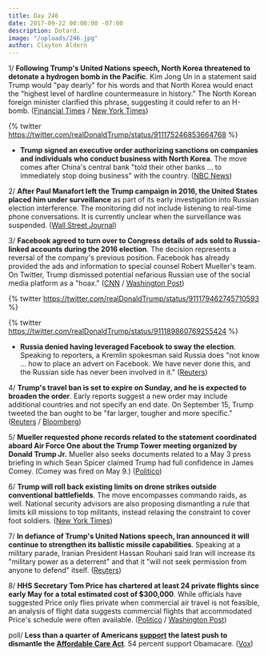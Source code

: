 ```yaml
---
title: Day 246
date: 2017-09-22 00:00:00 -07:00
description: Dotard.
image: "/uploads/246.jpg"
author: Clayton Aldern
---
```


1/ **Following Trump's United Nations speech, North Korea threatened to detonate a hydrogen bomb in the Pacific**. Kim Jong Un in a statement said Trump would "pay dearly" for his words and that North Korea would enact the "highest level of hardline countermeasure in history." The North Korean foreign minister clarified this phrase, suggesting it could refer to an H-bomb. ([Financial Times](https://www.ft.com/content/199a98be-9ee0-11e7-8cd4-932067fbf946) / [New York Times](https://www.nytimes.com/2017/09/21/world/asia/kim-trump-rocketman-dotard.html))

{% twitter https://twitter.com/realDonaldTrump/status/911175246853664768
\%}

* **Trump signed an executive order authorizing sanctions on companies and individuals who conduct business with North Korea**. The move comes after China's central bank "told their other banks ... to immediately stop doing business" with the country. ([NBC News](https://www.nbcnews.com/politics/white-house/trump-we-will-be-putting-more-sanctions-north-korea-n803376))

2/ **After Paul Manafort left the Trump campaign in 2016, the United States placed him under surveillance** as part of its early investigation into Russian election interference. The monitoring did not include listening to real-time phone conversations. It is currently unclear when the surveillance was suspended. ([Wall Street Journal](https://www.wsj.com/articles/u-s-monitored-manafort-after-he-left-trump-campaign-1506034258))

3/ **Facebook agreed to turn over to Congress details of ads sold to Russia-linked accounts during the 2016 election**. The decision represents a reversal of the company's previous position. Facebook has already provided the ads and information to special counsel Robert Mueller's team. On Twitter, Trump dismissed potential nefarious Russian use of the social media platform as a "hoax." ([CNN](http://money.cnn.com/2017/09/21/media/mark-zuckerberg-facebook-russian-ads/index.html) / [Washington Post](https://www.washingtonpost.com/business/technology/facebook-to-turn-over-thousands-of-russian-ads-to-congress-reversing-decision/2017/09/21/9790b242-9f00-11e7-9083-fbfddf6804c2_story.html))

{% twitter https://twitter.com/realDonaldTrump/status/911179462745710593
\%}

{% twitter https://twitter.com/realDonaldTrump/status/911189860769255424
\%}

* **Russia denied having leveraged Facebook to sway the election**. Speaking to reporters, a Kremlin spokesman said Russia does "not know ... how to place an advert on Facebook. We have never done this, and the Russian side has never been involved in it." ([Reuters](https://www.reuters.com/article/us-usa-trump-russia-facebook/kremlin-russia-did-not-use-facebook-adverts-to-sway-u-s-election-idUSKCN1BX109))

4/ **Trump's travel ban is set to expire on Sunday, and he is expected to broaden the order**. Early reports suggest a new order may include additional countries and not specify an end date. On September 15, Trump tweeted the ban ought to be "far larger, tougher and more specific." ([Reuters](https://www.reuters.com/article/us-usa-immigration-trump/trump-administration-readies-new-order-to-replace-travel-ban-wsj-idUSKCN1BX1VU) / [Bloomberg](https://www.bloomberg.com/news/articles/2017-09-22/trump-s-travel-ban-decision-could-set-off-new-wave-of-turmoil))

5/ **Mueller requested phone records related to the statement coordinated aboard Air Force One about the Trump Tower meeting organized by Donald Trump Jr.** Mueller also seeks documents related to a May 3 press briefing in which Sean Spicer claimed Trump had full confidence in James Comey. (Comey was fired on May 9.) ([Politico](http://www.politico.com/story/2017/09/21/robert-mueller-trump-russians-air-force-one-statement-242984))

6/ **Trump will roll back existing limits on drone strikes outside conventional battlefields**. The move encompasses commando raids, as well. National security advisors are also proposing dismantling a rule that limits kill missions to top militants, instead relaxing the constraint to cover foot soldiers. ([New York Times](https://www.nytimes.com/2017/09/21/us/politics/trump-drone-strikes-commando-raids-rules.html))

7/ **In defiance of Trump's United Nations speech, Iran announced it will continue to strengthen its ballistic missile capabilities**. Speaking at a military parade, Iranian President Hassan Rouhani said Iran will increase its "military power as a deterrent" and that it "will not seek permission from anyone to defend" itself. ([Reuters](http://www.reuters.com/article/us-iran-military-usa/defying-trump-iran-says-will-boost-missile-capabilities-idUSKCN1BX0J7))

8/ **HHS Secretary Tom Price has chartered at least 24 private flights since early May for a total estimated cost of $300,000**. While officials have suggested Price only flies private when commercial air travel is not feasible, an analysis of flight data suggests commercial flights that accommodated Price's schedule were often available. ([Politico](http://www.politico.com/story/2017/09/21/tom-price-private-charter-plane-flights-242989) / [Washington Post](https://www.washingtonpost.com/national/how-tom-price-decided-chartered-private-jets-were-a-good-use-of-taxpayer-money/2017/09/22/7ca65e7c-9f42-11e7-8ea1-ed975285475e_story.html))

poll/ **Less than a quarter of Americans [support](http://www.savemycare.org/wp-content/uploads/2017/09/NationalResults.pdf) the latest push to dismantle the <a href="{{ site.url }}{{ site.baseurl }}/trump-health-care/">Affordable Care Act</a>**. 54 percent support Obamacare. ([Vox](https://www.vox.com/policy-and-politics/2017/9/22/16349470/polling-graham-cassidy-not-good))